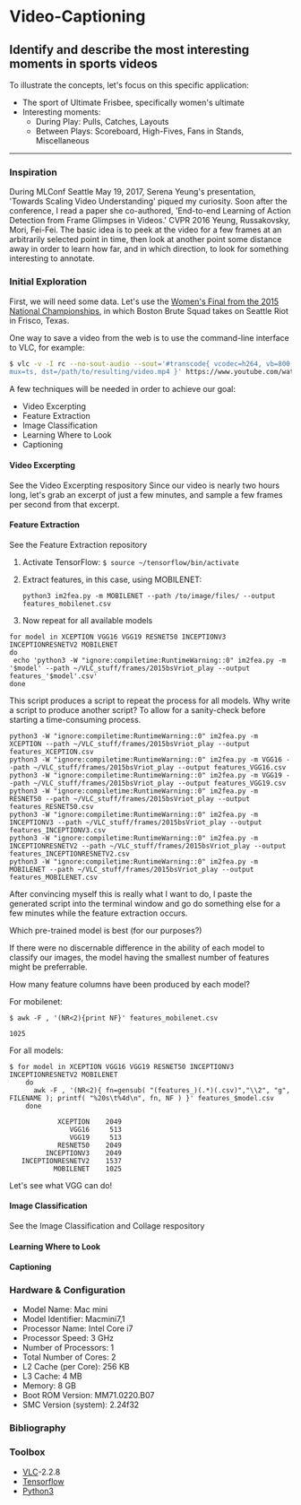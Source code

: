 # Video-Captioning
Identify and describe the most interesting moments in sports videos
--------

To illustrate the concepts, let's focus on this specific application:

* The sport of Ultimate Frisbee, specifically women's ultimate
* Interesting moments: 
  - During Play: Pulls, Catches, Layouts
  - Between Plays: Scoreboard, High-Fives, Fans in Stands, Miscellaneous

--------

### Inspiration
During MLConf Seattle May 19, 2017, Serena Yeung's presentation, 'Towards Scaling Video Understanding' piqued my curiosity.
Soon after the conference, I read a paper she co-authored, 'End-to-end Learning of Action Detection from Frame Glimpses in Videos.' CVPR 2016 Yeung, Russakovsky, Mori, Fei-Fei.
The basic idea is to peek at the video for a few frames at an arbitrarily selected point in time,
then look at another point some distance away in order to learn how far, and in which direction,
to look for something interesting to annotate.

### Initial Exploration
First, we will need some data. Let's use the [Women's Final from the 2015 National Championships](https://www.youtube.com/watch?v=ULzQS2rv34s), in which Boston Brute Squad takes on Seattle Riot in Frisco, Texas.

One way to save a video from the web is to use the command-line interface to VLC, for example:
```bash
$ vlc -v -I rc --no-sout-audio --sout='#transcode{ vcodec=h264, vb=800, scale=1 }:std{ access=file,
mux=ts, dst=/path/to/resulting/video.mp4 }' https://www.youtube.com/watch?v=ULzQS2rv34s/ vlc://quit
```
A few techniques will be needed in order to achieve our goal: 
* Video Excerpting
* Feature Extraction
* Image Classification
* Learning Where to Look
* Captioning

#### Video Excerpting
See the Video Excerpting respository
Since our video is nearly two hours long, let's grab an excerpt of just a few minutes, and sample a few frames per second from that excerpt.

#### Feature Extraction
See the Feature Extraction repository

1. Activate TensorFlow:
`$ source ~/tensorflow/bin/activate`

2. Extract features, in this case, using MOBILENET:

    `python3 im2fea.py -m MOBILENET --path /to/image/files/ --output features_mobilenet.csv`

3. Now repeat for all available models

```
for model in XCEPTION VGG16 VGG19 RESNET50 INCEPTIONV3 INCEPTIONRESNETV2 MOBILENET
do
 echo 'python3 -W "ignore:compiletime:RuntimeWarning::0" im2fea.py -m '$model' --path ~/VLC_stuff/frames/2015bsVriot_play --output features_'$model'.csv'
done
```

This script produces a script to repeat the process for all models. Why write a script to produce another script? To allow for a sanity-check before starting a time-consuming process.

```
python3 -W "ignore:compiletime:RuntimeWarning::0" im2fea.py -m XCEPTION --path ~/VLC_stuff/frames/2015bsVriot_play --output features_XCEPTION.csv
python3 -W "ignore:compiletime:RuntimeWarning::0" im2fea.py -m VGG16 --path ~/VLC_stuff/frames/2015bsVriot_play --output features_VGG16.csv
python3 -W "ignore:compiletime:RuntimeWarning::0" im2fea.py -m VGG19 --path ~/VLC_stuff/frames/2015bsVriot_play --output features_VGG19.csv
python3 -W "ignore:compiletime:RuntimeWarning::0" im2fea.py -m RESNET50 --path ~/VLC_stuff/frames/2015bsVriot_play --output features_RESNET50.csv
python3 -W "ignore:compiletime:RuntimeWarning::0" im2fea.py -m INCEPTIONV3 --path ~/VLC_stuff/frames/2015bsVriot_play --output features_INCEPTIONV3.csv
python3 -W "ignore:compiletime:RuntimeWarning::0" im2fea.py -m INCEPTIONRESNETV2 --path ~/VLC_stuff/frames/2015bsVriot_play --output features_INCEPTIONRESNETV2.csv
python3 -W "ignore:compiletime:RuntimeWarning::0" im2fea.py -m MOBILENET --path ~/VLC_stuff/frames/2015bsVriot_play --output features_MOBILENET.csv
```

After convincing myself this is really what I want to do, I paste the generated script into the terminal window and go do something else for a few minutes while the feature extraction occurs.

Which pre-trained model is best (for our purposes?)

If there were no discernable difference in the ability of each model to classify our images, the model having the smallest number of features might be preferrable.

How many feature columns have been produced by each model?

For mobilenet:

`$ awk -F , '(NR<2){print NF}' features_mobilenet.csv`

`1025`

For all models:

```
$ for model in XCEPTION VGG16 VGG19 RESNET50 INCEPTIONV3 INCEPTIONRESNETV2 MOBILENET
    do
      awk -F , '(NR<2){ fn=gensub( "(features_)(.*)(.csv)","\\2", "g", FILENAME ); printf( "%20s\t%4d\n", fn, NF ) }' features_$model.csv
    done
```

```
            XCEPTION	2049
               VGG16	 513
               VGG19	 513
            RESNET50	2049
         INCEPTIONV3	2049
   INCEPTIONRESNETV2	1537
           MOBILENET	1025
```

Let's see what VGG can do!

#### Image Classification
See the Image Classification and Collage respository

#### Learning Where to Look

#### Captioning

### Hardware & Configuration

* Model Name:	Mac mini
* Model Identifier:	Macmini7,1
* Processor Name:	Intel Core i7
* Processor Speed:	3 GHz
* Number of Processors:	1
* Total Number of Cores:	2
* L2 Cache (per Core):	256 KB
* L3 Cache:	4 MB
* Memory:	8 GB
* Boot ROM Version:	MM71.0220.B07
* SMC Version (system):	2.24f32

### Bibliography

### Toolbox
* [VLC](https://www.videolan.org/vlc/index.html)-2.2.8
* [Tensorflow](https://www.tensorflow.org/install/install_mac)
* [Python3](https://wsvincent.com/install-python3-mac/)

